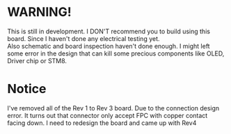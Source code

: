 # WARNING!

This is still in development. I DON'T recommend you to build using this board. Since I haven't done any electrical testing yet.  
Also schematic and board inspection haven't done enough. I might left some error in the design that can kill some precious components like OLED, Driver chip or STM8.

# Notice

I've removed all of the Rev 1 to Rev 3 board. Due to the connection design error. It turns out that connector only accept FPC with copper contact facing down. I need to redesign the board and came up with Rev4
